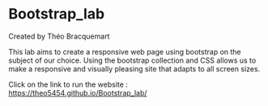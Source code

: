 # Bootstrap_lab

Created by Théo Bracquemart

This lab aims to create a responsive web page using bootstrap on the subject of our choice. Using the bootstrap collection and CSS allows us to make a responsive and visually pleasing site that adapts to all screen sizes.


Click on the link to run the website :
https://theo5454.github.io/Bootstrap_lab/
